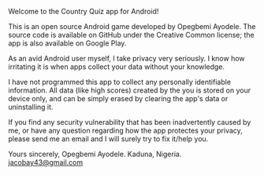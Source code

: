 Welcome to the Country Quiz app for Android!

This is an open source Android game developed by Opegbemi Ayodele. The source code is available on GitHub under the Creative Common license; the app is also available on Google Play.

As an avid Android user myself, I take privacy very seriously. I know how irritating it is when apps collect your data without your knowledge.

I have not programmed this app to collect any personally identifiable information. All data (like high scores) created by the you is stored on your device only, and can be simply erased by clearing the app's data or uninstalling it.

If you find any security vulnerability that has been inadvertently caused by me, or have any question regarding how the app protectes your privacy, please send me an email and I will surely try to fix it/help you.

Yours sincerely,
Opegbemi Ayodele.
Kaduna, Nigeria.
jacobay43@gmail.com
